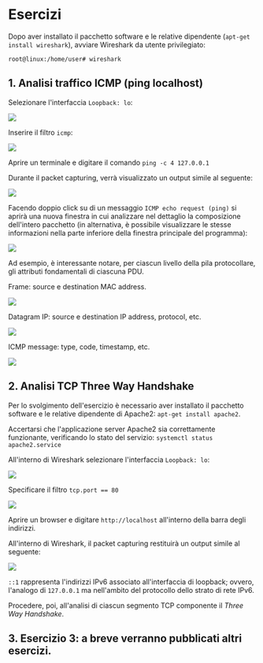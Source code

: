 # Esercizi

Dopo aver installato il pacchetto software e le relative dipendente (`apt-get install wireshark`), avviare Wireshark da utente privilegiato:

    root@linux:/home/user# wireshark

## 1. Analisi traffico ICMP (ping localhost)

Selezionare l'interfaccia `Loopback: lo`:

[![](img/01.png)](img/01.png)

Inserire il filtro `icmp`:

[![](img/02.png)](img/02.png)

Aprire un terminale e digitare il comando `ping -c 4 127.0.0.1`

Durante il packet capturing, verrà visualizzato un output simile al seguente:

[![](img/03.png)](img/03.png)

Facendo doppio click su di un messaggio `ICMP echo request (ping)` si aprirà una nuova finestra in cui analizzare nel dettaglio la composizione dell'intero pacchetto (in alternativa, è possibile visualizzare le stesse informazioni nella parte inferiore della finestra principale del programma):

[![](img/04.png)](img/04.png)

Ad esempio, è interessante notare, per ciascun livello della pila protocollare, gli attributi fondamentali di ciascuna PDU.

Frame: source e destination MAC address.

[![](img/05.png)](img/05.png)

Datagram IP: source e destination IP address, protocol, etc.

[![](img/06.png)](img/06.png)

ICMP message: type, code, timestamp, etc.

[![](img/07.png)](img/07.png)

## 2. Analisi TCP Three Way Handshake

Per lo svolgimento dell'esercizio è necessario aver installato il pacchetto software e le relative dipendente di Apache2: `apt-get install apache2`.

Accertarsi che l'applicazione server Apache2 sia correttamente funzionante, verificando lo stato del servizio: `systemctl status apache2.service`

All'interno di Wireshark selezionare l'interfaccia `Loopback: lo`:

[![](img/01.png)](img/01.png)

Specificare il filtro `tcp.port == 80`

[![](img/08.png)](img/08.png)

Aprire un browser e digitare `http://localhost` all'interno della barra degli indirizzi.

All'interno di Wireshark, il packet capturing restituirà un output simile al seguente:

[![](img/09.png)](img/09.png)

`::1` rappresenta l'indirizzi IPv6 associato all'interfaccia di loopback; ovvero, l'analogo di `127.0.0.1` ma nell'ambito del protocollo dello strato di rete IPv6.

Procedere, poi, all'analisi di ciascun segmento TCP componente il *Three Way Handshake*.

## 3. Esercizio 3: a breve verranno pubblicati altri esercizi.